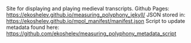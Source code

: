 Site for displaying and playing medieval transcripts.
Github Pages:
https://ekoshelev.github.io/measuring_polyphony_jekyll/
JSON stored in:
https://ekoshelev.github.io/mpol_manifest/manifest.json
Script to update metadata found here:
https://github.com/ekoshelev/measuring_polyphony_metadata_script
